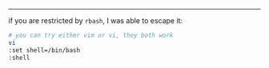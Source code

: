 -- -
if you are restricted by `rbash`, I was able to escape it:
```bash
# you can try either vim or vi, they both work
vi
:set shell=/bin/bash
:shell
```
